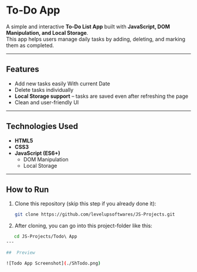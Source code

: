# To-Do App   

A simple and interactive **To-Do List App** built with **JavaScript, DOM Manipulation, and Local Storage**.  
This app helps users manage daily tasks by adding, deleting, and marking them as completed.  

---

##  Features  

- Add new tasks easily  With current Date 
- Delete tasks individually  
- **Local Storage support** – tasks are saved even after refreshing the page  
- Clean and user-friendly UI  

---

##  Technologies Used  

- **HTML5**  
- **CSS3**  
- **JavaScript (ES6+)**  
  - DOM Manipulation  
  - Local Storage  

---

##  How to Run  

1. Clone this repository (skip this step if you already done it):  
   ```bash
   git clone https://github.com/levelupsoftwares/JS-Projects.git
2. After cloning, you can go into this project-folder like this:
  ```bash
     cd JS-Projects/Todo\ App
---

##  Preview

![Todo App Screenshot](./ShTodo.png)